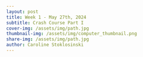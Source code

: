 ```yaml
---
layout: post
title: Week 1 - May 27th, 2024
subtitle: Crash Course Part I
cover-img: /assets/img/path.jpg
thumbnail-img: /assets/img/computer_thumbnail.png
share-img: /assets/img/path.jpg
author: Caroline Stoklosinski
---
```



